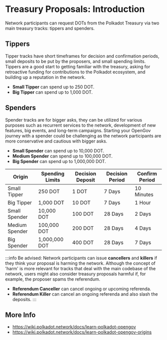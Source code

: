 # Treasury Proposals: Introduction

Network participants can request DOTs from the Polkadot Treasury via two main treasury tracks: tippers and spenders. 

## Tippers

Tipper tracks have short timeframes for decision and confirmation periods, small deposits to be put by the proposers, and small spending limits. Tippers are a good start to getting familiar with the treasury, asking for retroactive funding for contributions to the Polkadot ecosystem, and building up a reputation in the network.

- **Small Tipper** can spend up to 250 DOT.
- **Big Tipper** can spend up to 1,000 DOT.

## Spenders

Spender tracks are for bigger asks, they can be utilized for various purposes such as recurrent services to the network, development of new features, big events, and long-term campaigns. Starting your OpenGov journey with a spender could be challenging as the network participants are more conservative and cautious with bigger asks.

- **Small Spender** can spend up to 10,000 DOT.
- **Medium Spender** can spend up to 100,000 DOT.
- **Big Spender** can spend up to 1,000,000 DOT.

| Origin | Spending Limits | Decision Deposit | Decision Period | Confirm Period |
| --- | --- | --- | --- | --- |
| Small Tipper | 250 DOT | 1 DOT | 7 Days | 10 Minutes |
| Big Tipper | 1,000 DOT | 10 DOT | 7 Days | 1 Hour |
| Small Spender | 10,000 DOT | 100 DOT | 28 Days | 2 Days |
| Medium Spender | 100,000 DOT | 200 DOT | 28 Days | 4 Days |
| Big Spender | 1,000,000 DOT | 400 DOT | 28 Days | 7 Days |

:::info
Be advised: Network participants can issue **cancellers** and **killers** if they think your proposal is harming the network. Although the concept of 'harm' is more relevant for tracks that deal with the main codebase of the network, users might also consider treasury proposals harmful if, for example, the proposer spams the referendum.

- **Referendum Canceller** can cancel ongoing or upcoming referenda.
- **Referendum Killer** can cancel an ongoing referenda and also slash the deposits.
:::

## More Info
- https://wiki.polkadot.network/docs/learn-polkadot-opengov
- https://wiki.polkadot.network/docs/learn-polkadot-opengov-origins